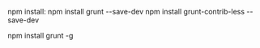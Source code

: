 npm install:
npm install grunt --save-dev
npm install grunt-contrib-less --save-dev

npm install grunt -g
